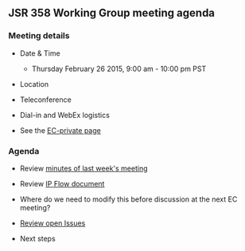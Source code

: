 ## JSR 358 Working Group meeting agenda

### Meeting details

*   Date & Time
    *   Thursday February 26 2015, 9:00 am - 10:00 pm PST
*   Location

*   Teleconference

*   Dial-in and WebEx logistics

*   See the [EC-private page](https://jcp.org/en/ec/my)

### Agenda

*   Review [minutes of last week's meeting](https://java.net/downloads/jsr358/Meeting%20Materials/JSR-358-IPWG-Minutes-Feb-19-2015.md)
*   Review [IP Flow document](https://java.net/downloads/jsr358/Meeting%20Materials/IP-flow-v8.pdf)

*   Where do we need to modify this before discussion at the next EC meeting?

*   [Review open Issues](https://java.net/jira/browse/JSR358-84?filter=12196)

*   Next steps